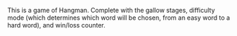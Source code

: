 This is a game of Hangman. Complete with the gallow stages, difficulty mode (which determines which word will be chosen, from an easy word to a hard word), and win/loss counter. 
